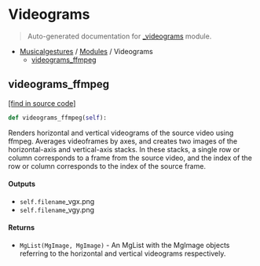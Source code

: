 # Videograms

> Auto-generated documentation for [\_videograms](https://github.com/fourMs/MGT-python/blob/master/musicalgestures/_videograms.py) module.

- [Musicalgestures](README.md#musicalgestures-index) / [Modules](MODULES.md#musicalgestures-modules) / Videograms
  - [videograms_ffmpeg](#videograms_ffmpeg)

## videograms_ffmpeg

[[find in source code]](https://github.com/fourMs/MGT-python/blob/master/musicalgestures/_videograms.py#L10)

```python
def videograms_ffmpeg(self):
```

Renders horizontal and vertical videograms of the source video using ffmpeg. Averages videoframes by axes, and creates two images of the horizontal-axis and vertical-axis stacks. In these stacks, a single row or column corresponds to a frame from the source video, and the index of the row or column corresponds to the index of the source frame.

#### Outputs

- `self.filename`\_vgx.png
- `self.filename`\_vgy.png

#### Returns

- `MgList(MgImage, MgImage)` - An MgList with the MgImage objects referring to the horizontal and vertical videograms respectively.
